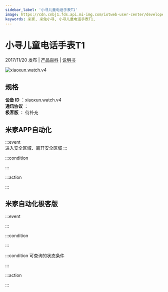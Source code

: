 ```yaml
---
sidebar_label: '小寻儿童电话手表T1'
image: https://cdn.cnbj1.fds.api.mi-img.com/iotweb-user-center/developer_1679067442001aFDXiDfk.png?GalaxyAccessKeyId=AKVGLQWBOVIRQ3XLEW&Expires=9223372036854775807&Signature=73qzqExucfPiX4DlLE/x0j5xaIg=
keywords: 米家, 米兔小寻, 小寻儿童电话手表T1, 
---
```

# 小寻儿童电话手表T1

2017/11/20 发布 | [产品百科](https://home.mi.com/webapp/content/baike/product/index.html?model=xiaoxun.watch.v4/) | [说明书](https://home.mi.com/views/introduction.html?model=xiaoxun.watch.v4&region=cn)

![xiaoxun.watch.v4](https://cdn.cnbj1.fds.api.mi-img.com/iotweb-user-center/developer_1679067442001aFDXiDfk.png?GalaxyAccessKeyId=AKVGLQWBOVIRQ3XLEW&Expires=9223372036854775807&Signature=73qzqExucfPiX4DlLE/x0j5xaIg=)

## 规格  
> 
**设备 ID** ：xiaoxun.watch.v4  
**通讯协议** ：  
**极客版**  ： 待补充 


## 米家APP自动化  

:::event  
进入安全区域、离开安全区域
:::

:::condition  

:::

:::action   

:::

## 米家自动化极客版  

:::event  

:::

:::condition  

:::

:::condition 可查询的状态条件  

:::

:::action  

:::

        
